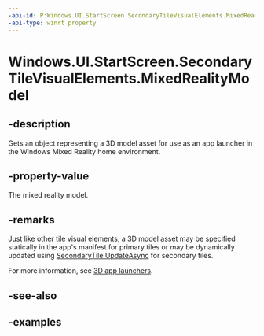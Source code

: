 ```yaml
---
-api-id: P:Windows.UI.StartScreen.SecondaryTileVisualElements.MixedRealityModel
-api-type: winrt property
---
```


<!-- Property syntax.
public TileMixedRealityModel MixedRealityModel { get; }
-->

# Windows.UI.StartScreen.SecondaryTileVisualElements.MixedRealityModel

## -description
Gets an object representing a 3D model asset for use as an app launcher in the Windows Mixed Reality home environment.

## -property-value
The mixed reality model.

## -remarks
Just like other tile visual elements, a 3D model asset may be specified statically in the app's manifest for primary tiles or may be dynamically updated using [SecondaryTile.UpdateAsync](secondarytile_updateasync_943669007.md) for secondary tiles.

For more information, see [3D app launchers](/windows/mixed-reality/distribute/3d-app-launcher-design-guidance).

## -see-also

## -examples

